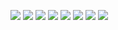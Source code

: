 ![](Report/0001.jpg)
![](Report/0002.jpg)
![](Report/0003.jpg)
![](Report/0004.jpg)
![](Report/0005.jpg)
![](Report/0006.jpg)
![](Report/0007.jpg)
![](Report/0008.jpg)
